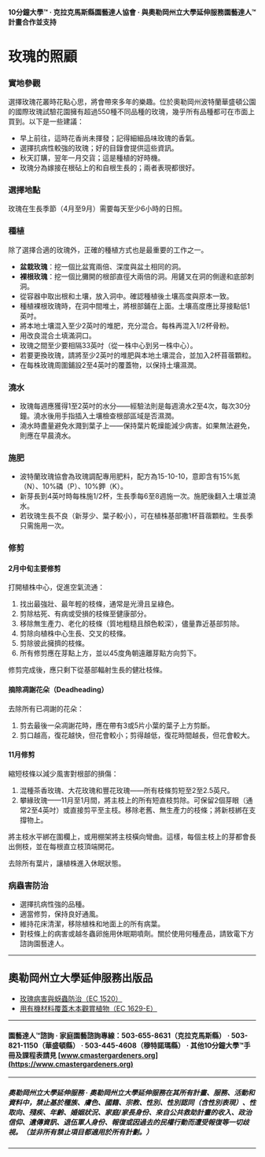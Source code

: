 #### 10分鐘大學™ · 克拉克馬斯縣園藝達人協會 · 與奧勒岡州立大學延伸服務園藝達人™計畫合作並支持

# 玫瑰的照顧

### 實地參觀

選擇玫瑰花叢時花點心思，將會帶來多年的樂趣。位於奧勒岡州波特蘭華盛頓公園的國際玫瑰試驗花園擁有超過550種不同品種的玫瑰，幾乎所有品種都可在市面上買到。以下是一些建議：

- 早上前往，這時花香尚未揮發；記得細細品味玫瑰的香氣。
- 選擇抗病性較強的玫瑰；好的目錄會提供這些資訊。
- 秋天訂購，翌年一月交貨；這是種植的好時機。
- 玫瑰分為嫁接在根砧上的和自根生長的；兩者表現都很好。

### 選擇地點

玫瑰在生長季節（4月至9月）需要每天至少6小時的日照。

### 種植

除了選擇合適的玫瑰外，正確的種植方式也是最重要的工作之一。

- **盆栽玫瑰**：挖一個比盆寬兩倍、深度與盆土相同的洞。
- **裸根玫瑰**：挖一個比攤開的根部直徑大兩倍的洞。用鏟叉在洞的側邊和底部刺洞。
- 從容器中取出根和土壤，放入洞中。確認種植後土壤高度與原本一致。
- 種植裸根玫瑰時，在洞中間堆土，將根部鋪在上面。土壤高度應比芽接點低1英吋。
- 將本地土壤混入至少2英吋的堆肥，充分混合。每株再混入1/2杯骨粉。
- 用改良混合土填滿洞口。
- 玫瑰之間至少要相隔33英吋（從一株中心到另一株中心）。
- 若要更換玫瑰，請將至少2英吋的堆肥與本地土壤混合，並加入2杯苜蓿顆粒。
- 在每株玫瑰周圍鋪設2至4英吋的覆蓋物，以保持土壤濕潤。

### 澆水

- 玫瑰每週應獲得1至2英吋的水分——經驗法則是每週澆水2至4次，每次30分鐘。澆水後用手指插入土壤檢查根部區域是否濕潤。
- 澆水時盡量避免水濺到葉子上——保持葉片乾燥能減少病害。如果無法避免，則應在早晨澆水。

### 施肥

- 波特蘭玫瑰協會為玫瑰調配專用肥料，配方為15-10-10，意即含有15%氮（N）、10%磷（P）、10%鉀（K）。
- 新芽長到4英吋時每株施1/2杯，生長季每6至8週施一次。施肥後翻入土壤並澆水。
- 若玫瑰生長不良（新芽少、葉子較小），可在植株基部撒1杯苜蓿顆粒。生長季只需施用一次。

### 修剪

#### 2月中旬主要修剪

打開植株中心，促進空氣流通：

1. 找出最強壯、最年輕的枝條，通常是光滑且呈綠色。
2. 剪除枯死、有病或受損的枝條至健康部分。
3. 移除無生產力、老化的枝條（質地粗糙且顏色較深），儘量靠近基部剪除。
4. 剪除向植株中心生長、交叉的枝條。
5. 剪除彼此擁擠的枝條。
6. 所有修剪應在芽點上方，並以45度角朝遠離芽點方向剪下。

修剪完成後，應只剩下從基部輻射生長的健壯枝條。

#### 摘除凋謝花朵（Deadheading）

去除所有已凋謝的花朵：

1. 剪去最後一朵凋謝花時，應在帶有3或5片小葉的葉子上方剪斷。
2. 剪口越高，復花越快，但花會較小；剪得越低，復花時間越長，但花會較大。

#### 11月修剪

縮短枝條以減少風害對根部的損傷：

1. 混種茶香玫瑰、大花玫瑰和豐花玫瑰——所有枝條剪短至2至2.5英尺。
2. 攀緣玫瑰——11月至1月間，將主枝上的所有短直枝剪除。可保留2個芽眼（通常2至4英吋）或直接剪平至主枝。移除老舊、無生產力的枝條；將新枝綁在支撐物上。

將主枝水平綁在圍欄上，或用棚架將主枝橫向彎曲。這樣，每個主枝上的芽都會長出側枝，並在每根直立枝頂端開花。

去除所有葉片，讓植株進入休眠狀態。

### 病蟲害防治

- 選擇抗病性強的品種。
- 適當修剪，保持良好通風。
- 維持花床清潔，移除植株和地面上的所有病葉。
- 對枝條上的病害或越冬蟲卵施用休眠期噴劑。關於使用何種產品，請致電下方諮詢園藝達人。

---

## 奧勒岡州立大學延伸服務出版品

- [玫瑰病害與蚜蟲防治（EC 1520）](https://catalog.extension.oregonstate.edu/ec1520)
- [用有機材料覆蓋木本觀賞植物（EC 1629-E）](https://catalog.extension.oregonstate.edu/ec1629-e)

---

#### 園藝達人™諮詢 · 家庭園藝諮詢專線：503-655-8631（克拉克馬斯縣） · 503-821-1150（華盛頓縣） · 503-445-4608（穆特諾瑪縣） · 其他10分鐘大學™手冊及課程表請見 [www.cmastergardeners.org](https://www.cmastergardeners.org)

---

##### 奧勒岡州立大學延伸服務 · 奧勒岡州立大學延伸服務在其所有計畫、服務、活動和資料中，禁止基於種族、膚色、國籍、宗教、性別、性別認同（含性別表現）、性取向、殘疾、年齡、婚姻狀況、家庭/家長身份、來自公共救助計畫的收入、政治信仰、遺傳資訊、退伍軍人身份、報復或因過去的民權行動而遭受報復等一切歧視。（並非所有禁止項目都適用於所有計劃。）
---